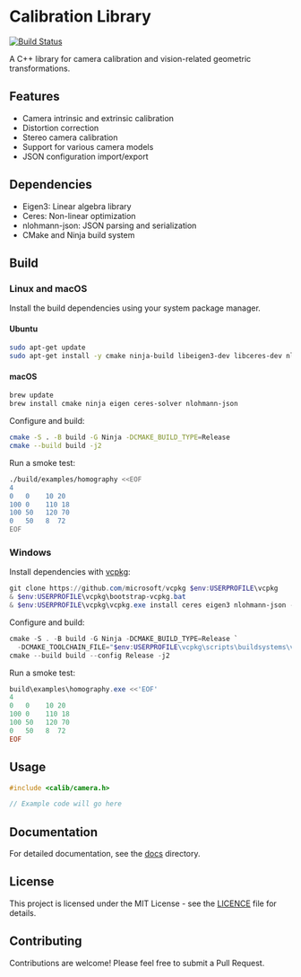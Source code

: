 # Calibration Library

[![Build Status](https://github.com/VitalyVorobyev/calibration/actions/workflows/ci.yml/badge.svg)](https://github.com/VitalyVorobyev/calibration/actions/workflows/ci.yml)

A C++ library for camera calibration and vision-related geometric transformations.

## Features

- Camera intrinsic and extrinsic calibration
- Distortion correction
- Stereo camera calibration
- Support for various camera models
- JSON configuration import/export

## Dependencies

- Eigen3: Linear algebra library
- Ceres: Non-linear optimization
- nlohmann-json: JSON parsing and serialization
- CMake and Ninja build system

## Build

### Linux and macOS

Install the build dependencies using your system package manager.

#### Ubuntu

```bash
sudo apt-get update
sudo apt-get install -y cmake ninja-build libeigen3-dev libceres-dev nlohmann-json3-dev
```

#### macOS

```bash
brew update
brew install cmake ninja eigen ceres-solver nlohmann-json
```

Configure and build:

```bash
cmake -S . -B build -G Ninja -DCMAKE_BUILD_TYPE=Release
cmake --build build -j2
```

Run a smoke test:

```bash
./build/examples/homography <<EOF
4
0   0    10 20
100 0    110 18
100 50   120 70
0   50   8  72
EOF
```

### Windows

Install dependencies with [vcpkg](https://github.com/microsoft/vcpkg):

```powershell
git clone https://github.com/microsoft/vcpkg $env:USERPROFILE\vcpkg
& $env:USERPROFILE\vcpkg\bootstrap-vcpkg.bat
& $env:USERPROFILE\vcpkg\vcpkg.exe install ceres eigen3 nlohmann-json --triplet x64-windows
```

Configure and build:

```powershell
cmake -S . -B build -G Ninja -DCMAKE_BUILD_TYPE=Release `
  -DCMAKE_TOOLCHAIN_FILE="$env:USERPROFILE\vcpkg\scripts\buildsystems\vcpkg.cmake"
cmake --build build --config Release -j2
```

Run a smoke test:

```powershell
build\examples\homography.exe <<'EOF'
4
0   0    10 20
100 0    110 18
100 50   120 70
0   50   8  72
EOF
```

## Usage

```cpp
#include <calib/camera.h>

// Example code will go here
```

## Documentation

For detailed documentation, see the [docs](docs/) directory.

## License

This project is licensed under the MIT License - see the [LICENCE](LICENCE) file for details.

## Contributing

Contributions are welcome! Please feel free to submit a Pull Request.

